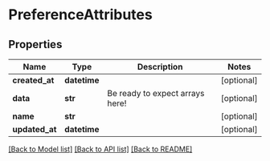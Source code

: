 # PreferenceAttributes

## Properties
Name | Type | Description | Notes
------------ | ------------- | ------------- | -------------
**created_at** | **datetime** |  | [optional] 
**data** | **str** | Be ready to expect arrays here! | [optional] 
**name** | **str** |  | [optional] 
**updated_at** | **datetime** |  | [optional] 

[[Back to Model list]](../README.md#documentation-for-models) [[Back to API list]](../README.md#documentation-for-api-endpoints) [[Back to README]](../README.md)


